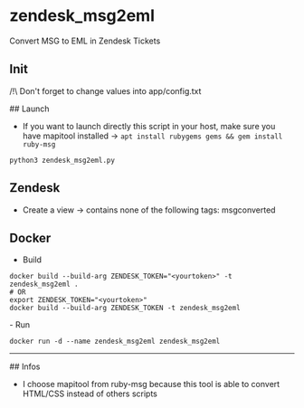 # zendesk_msg2eml
Convert MSG to EML in Zendesk Tickets

## Init
/!\ Don't forget to change values into app/config.txt

## Launch
- If you want to launch directly this script in your host, make sure you have mapitool installed -> `apt install rubygems gems && gem install ruby-msg`

```
python3 zendesk_msg2eml.py
```

## Zendesk
- Create a view -> contains none of the following tags: msgconverted

## Docker

- Build
```
docker build --build-arg ZENDESK_TOKEN="<yourtoken>" -t zendesk_msg2eml .
# OR
export ZENDESK_TOKEN="<yourtoken>"
docker build --build-arg ZENDESK_TOKEN -t zendesk_msg2eml
```

- Run
```
docker run -d --name zendesk_msg2eml zendesk_msg2eml
```
____
## Infos
- I choose mapitool from ruby-msg because this tool is able to convert HTML/CSS instead of others scripts
